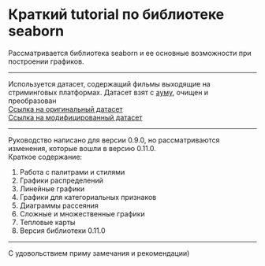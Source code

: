 # Краткий tutorial по библиотеке seaborn
Рассматривается библиотека seaborn и ее основные возможности при построении графиков.

----
Используется датасет, содержащий фильмы выходящие на стриминговых платформах. Датасет взят с <a href="kaggle.com">ауму</a>, очищен и преобразован
<br> [Ссылка на оригинальный датасет](#www.kaggle.com/ruchi798/movies-on-netflix-prime-video-hulu-and-disney)
<br> [Ссылка на модифицированный датасет](#https://github.com/anton-solovev/seaborn_usage/blob/main/Movies.csv)

----

Руководство написано для версии 0.9.0, но рассматриваются изменения, которые вошли в версию 0.11.0.
<br>Краткое содержание:
1. Работа с палитрами и стилями
2. Графики распределений
3. Линейные графики
4. Графики для категориальных признаков
6. Диаграммы рассеяния
6. Сложные и множественные графики
7. Тепловые карты
8. Версия библиотеки 0.11.0
----
С удовольствием приму замечания и рекомендации) 
<br>
 
